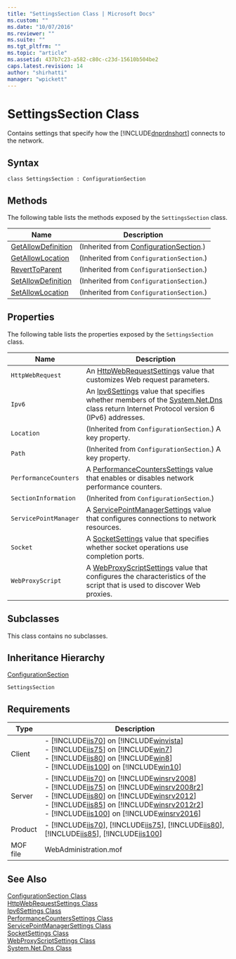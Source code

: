 ```yaml
---
title: "SettingsSection Class | Microsoft Docs"
ms.custom: ""
ms.date: "10/07/2016"
ms.reviewer: ""
ms.suite: ""
ms.tgt_pltfrm: ""
ms.topic: "article"
ms.assetid: 437b7c23-a582-c80c-c23d-15610b504be2
caps.latest.revision: 14
author: "shirhatti"
manager: "wpickett"
---
```

# SettingsSection Class
Contains settings that specify how the [!INCLUDE[dnprdnshort](../../reference/admin/includes/dnprdnshort-md.md)] connects to the network.  
  
## Syntax  
  
```vbs  
class SettingsSection : ConfigurationSection  
```  
  
## Methods  
 The following table lists the methods exposed by the `SettingsSection` class.  
  
|Name|Description|  
|----------|-----------------|  
|[GetAllowDefinition](../../reference/admin/configurationsection-getallowdefinition-method.md)|(Inherited from [ConfigurationSection](../../reference/admin/configurationsection-class1.md).)|  
|[GetAllowLocation](../../reference/admin/configurationsection-getallowlocation-method.md)|(Inherited from `ConfigurationSection`.)|  
|[RevertToParent](../../reference/admin/configurationsection-reverttoparent-method.md)|(Inherited from `ConfigurationSection`.)|  
|[SetAllowDefinition](../../reference/admin/configurationsection-setallowdefinition-method.md)|(Inherited from `ConfigurationSection`.)|  
|[SetAllowLocation](../../reference/admin/configurationsection-setallowlocation-method.md)|(Inherited from `ConfigurationSection`.)|  
  
## Properties  
 The following table lists the properties exposed by the `SettingsSection` class.  
  
|Name|Description|  
|----------|-----------------|  
|`HttpWebRequest`|An [HttpWebRequestSettings](../../reference/admin/httpwebrequestsettings-class.md) value that customizes Web request parameters.|  
|`Ipv6`|An [Ipv6Settings](../../reference/admin/ipv6settings-class.md) value that specifies whether members of the [System.Net.Dns](http://go.microsoft.com/fwlink/?LinkId=70922) class return Internet Protocol version 6 (IPv6) addresses.|  
|`Location`|(Inherited from `ConfigurationSection`.) A key property.|  
|`Path`|(Inherited from `ConfigurationSection`.) A key property.|  
|`PerformanceCounters`|A [PerformanceCountersSettings](../../reference/admin/performancecounterssettings-class.md) value that enables or disables network performance counters.|  
|`SectionInformation`|(Inherited from `ConfigurationSection`.)|  
|`ServicePointManager`|A [ServicePointManagerSettings](../../reference/admin/servicepointmanagersettings-class.md) value that configures connections to network resources.|  
|`Socket`|A [SocketSettings](../../reference/admin/socketsettings-class.md) value that specifies whether socket operations use completion ports.|  
|`WebProxyScript`|A [WebProxyScriptSettings](../../reference/admin/webproxyscriptsettings-class.md) value that configures the characteristics of the script that is used to discover Web proxies.|  
  
## Subclasses  
 This class contains no subclasses.  
  
## Inheritance Hierarchy  
 [ConfigurationSection](../../reference/admin/configurationsection-class1.md)  
  
 `SettingsSection`  
  
## Requirements  
  
|Type|Description|  
|----------|-----------------|  
|Client|-   [!INCLUDE[iis70](../../reference/admin/includes/iis70-md.md)] on [!INCLUDE[winvista](../../reference/admin/includes/winvista-md.md)]<br />-   [!INCLUDE[iis75](../../reference/admin/includes/iis75-md.md)] on [!INCLUDE[win7](../../reference/admin/includes/win7-md.md)]<br />-   [!INCLUDE[iis80](../../reference/admin/includes/iis80-md.md)] on [!INCLUDE[win8](../../reference/admin/includes/win8-md.md)]<br />-   [!INCLUDE[iis100](../../reference/admin/includes/iis100-md.md)] on [!INCLUDE[win10](../../reference/admin/includes/win10-md.md)]|  
|Server|-   [!INCLUDE[iis70](../../reference/admin/includes/iis70-md.md)] on [!INCLUDE[winsrv2008](../../reference/admin/includes/winsrv2008-md.md)]<br />-   [!INCLUDE[iis75](../../reference/admin/includes/iis75-md.md)] on [!INCLUDE[winsrv2008r2](../../reference/admin/includes/winsrv2008r2-md.md)]<br />-   [!INCLUDE[iis80](../../reference/admin/includes/iis80-md.md)] on [!INCLUDE[winsrv2012](../../reference/admin/includes/winsrv2012-md.md)]<br />-   [!INCLUDE[iis85](../../reference/admin/includes/iis85-md.md)] on [!INCLUDE[winsrv2012r2](../../reference/admin/includes/winsrv2012r2-md.md)]<br />-   [!INCLUDE[iis100](../../reference/admin/includes/iis100-md.md)] on [!INCLUDE[winsrv2016](../../reference/admin/includes/winsrv2016-md.md)]|  
|Product|-   [!INCLUDE[iis70](../../reference/admin/includes/iis70-md.md)], [!INCLUDE[iis75](../../reference/admin/includes/iis75-md.md)], [!INCLUDE[iis80](../../reference/admin/includes/iis80-md.md)], [!INCLUDE[iis85](../../reference/admin/includes/iis85-md.md)], [!INCLUDE[iis100](../../reference/admin/includes/iis100-md.md)]|  
|MOF file|WebAdministration.mof|  
  
## See Also  
 [ConfigurationSection Class](../../reference/admin/configurationsection-class1.md)   
 [HttpWebRequestSettings Class](../../reference/admin/httpwebrequestsettings-class.md)   
 [Ipv6Settings Class](../../reference/admin/ipv6settings-class.md)   
 [PerformanceCountersSettings Class](../../reference/admin/performancecounterssettings-class.md)   
 [ServicePointManagerSettings Class](../../reference/admin/servicepointmanagersettings-class.md)   
 [SocketSettings Class](../../reference/admin/socketsettings-class.md)   
 [WebProxyScriptSettings Class](../../reference/admin/webproxyscriptsettings-class.md)   
 [System.Net.Dns Class](http://go.microsoft.com/fwlink/?LinkId=70922)